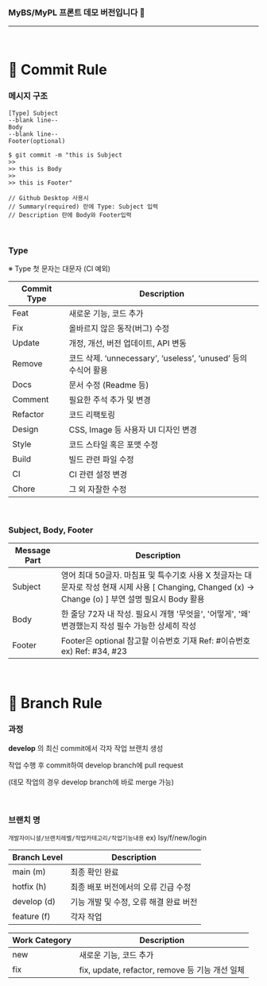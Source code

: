 ### MyBS/MyPL 프론트 데모 버전입니다 :money_mouth_face:

---

<br />

# 🙏 Commit Rule

### 메시지 구조

```
[Type] Subject
--blank line--
Body 
--blank line--
Footer(optional)
```

```
$ git commit -m "this is Subject
>> 
>> this is Body
>> 
>> this is Footer"

// Github Desktop 사용시 
// Summary(required) 란에 Type: Subject 입력
// Description 란에 Body와 Footer입력 
```

<br />

### Type

※ Type 첫 문자는 대문자 (CI 예외)

| Commit Type | Description                                                  |
| ----------- | ------------------------------------------------------------ |
| Feat        | 새로운 기능, 코드 추가                                       |
| Fix         | 올바르지 않은 동작(버그) 수정                                |
| Update      | 개정, 개선, 버전 업데이트, API 변동                          |
| Remove      | 코드 삭제. ‘unnecessary’, ‘useless’, ‘unused’ 등의 수식어 활용 |
| Docs        | 문서 수정 (Readme 등)                                        |
| Comment     | 필요한 주석 추가 및 변경                                     |
| Refactor    | 코드 리팩토링                                                |
| Design      | CSS, Image 등 사용자 UI 디자인 변경                          |
| Style       | 코드 스타일 혹은 포맷 수정                                   |
| Build       | 빌드 관련 파일 수정                                          |
| CI          | CI 관련 설정 변경                                            |
| Chore       | 그 외 자잘한 수정                                            |

<br />

### Subject, Body, Footer

| Message Part | Description                                                  |
| ------------ | ------------------------------------------------------------ |
| Subject      | 영어 최대 50글자. 마침표 및 특수기호 사용 X 첫글자는 대문자로 작성 현재 시제 사용 [ Changing, Changed (x) -> Change (o) ] 부연 설명 필요시 Body 활용 |
| Body         | 한 줄당 72자 내 작성. 필요시 개행 '무엇을', '어떻게', '왜' 변경했는지 작성 필수 가능한 상세히 작성 |
| Footer       | Footer은 optional 참고할 이슈번호 기재 Ref: #이슈번호 ex) Ref: #34, #23 |

<br />

# 📜 Branch Rule

### 과정

**develop** 의 최신 commit에서 각자 작업 브랜치 생성

작업 수행 후 commit하여 develop branch에 pull request

(데모 작업의 경우 develop branch에 바로 merge 가능)

<br />

### 브랜치 명

`개발자이니셜/브랜치레벨/작업카테고리/작업기능내용` ex) lsy/f/new/login

| Branch Level | Description                            |
| ------------ | -------------------------------------- |
| main (m)     | 최종 확인 완료                         |
| hotfix (h)   | 최종 배포 버전에서의 오류 긴급 수정    |
| develop (d)  | 기능 개발 및 수정, 오류 해결 완료 버전 |
| feature (f)  | 각자 작업                              |

| Work Category | Description                                     |
| ------------- | ----------------------------------------------- |
| new           | 새로운 기능, 코드 추가                          |
| fix           | fix, update, refactor, remove 등 기능 개선 일체 |
